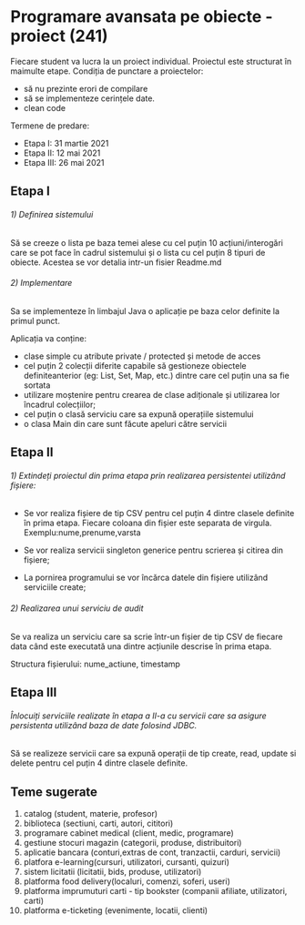 # Programare avansata pe obiecte - proiect (241)


Fiecare student va lucra la un proiect individual.
Proiectul este structurat în maimulte etape.
Condiția de punctare a proiectelor:
- să nu prezinte erori de compilare 
- să se implementeze cerințele date.
- clean code

Termene de predare:
- Etapa I​: 31 martie 2021
- Etapa II​: 12 mai 2021
- Etapa III: 26 mai 2021

## Etapa I

###### 1) Definirea sistemului
Să se creeze o lista pe baza temei alese cu cel puțin 10 acțiuni/interogări care se 
pot face în cadrul sistemului și o lista cu cel puțin 8 tipuri 
de obiecte.
Acestea se vor detalia intr-un fisier Readme.md

###### 2) Implementare
Sa se implementeze în limbajul Java o aplicație pe baza celor definite la primul punct. 

Aplicația va conține:
- clase simple cu atribute private / protected și metode de acces
- cel puțin 2 colecții diferite capabile să gestioneze obiectele definiteanterior (eg: List, Set, Map, etc.) dintre care cel puțin una sa fie sortata 
- utilizare moștenire pentru crearea de clase adiționale și utilizarea lor încadrul colecțiilor;
- cel puțin o clasă serviciu care sa expună operațiile sistemului
- o clasa Main din care sunt făcute apeluri către servicii

## Etapa II
###### 1) Extindeți proiectul din prima etapa prin realizarea persistentei utilizând fișiere:

- Se vor realiza fișiere de tip CSV pentru cel puțin 4 dintre clasele definite în prima etapa.
Fiecare coloana din fișier este separata de virgula. Exemplu:nume,prenume,varsta

- Se vor realiza servicii singleton generice pentru scrierea și citirea din fișiere;

- La pornirea programului se vor încărca datele din fișiere utilizând serviciile create;

###### 2) Realizarea unui serviciu de audit

Se va realiza un serviciu care sa scrie într-un fișier de tip CSV de fiecare data când este executată una dintre acțiunile descrise în prima etapa. 

Structura fișierului: nume_actiune, timestamp


## Etapa III

###### Înlocuiți serviciile realizate în etapa a II-a cu servicii care sa asigure persistenta utilizând baza de date folosind JDBC.

Să se realizeze servicii care sa expună operații de tip create, read, update si delete pentru cel puțin 4 dintre clasele definite.

## Teme sugerate

1) catalog (student, materie, profesor)
2) biblioteca (sectiuni, carti, autori, cititori)
3) programare cabinet medical (client, medic, programare)
4) gestiune stocuri magazin (categorii, produse, distribuitori)
5) aplicatie bancara (conturi,extras de cont, tranzactii, carduri, servicii)
6) platfora e-learning(cursuri, utilizatori, cursanti, quizuri)
7) sistem licitatii (licitatii, bids, produse, utilizatori)
8) platforma food delivery(localuri, comenzi, soferi, useri)
9) platforma imprumuturi carti - tip bookster (companii afiliate, utilizatori, carti)
10) platforma e-ticketing (evenimente, locatii, clienti)